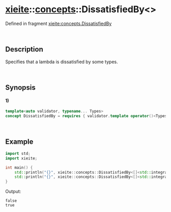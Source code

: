 # [xieite](../../xieite.md)\:\:[concepts](../../concepts.md)\:\:DissatisfiedBy\<\>
Defined in fragment [xieite:concepts.DissatisfiedBy](../../../src/concepts/dissatisfied_by.cpp)

&nbsp;

## Description
Specifies that a lambda is dissatisfied by some types.

&nbsp;

## Synopsis
#### 1)
```cpp
template<auto validator, typename... Types>
concept DissatisfiedBy = requires { validator.template operator()<Types...>(); };
```

&nbsp;

## Example
```cpp
import std;
import xieite;

int main() {
    std::println("{}", xieite::concepts::DissatisfiedBy<[]<std::integral> {}, int>);
    std::println("{}", xieite::concepts::DissatisfiedBy<[]<std::integral> {}, double>);
}
```
Output:
```
false
true
```

